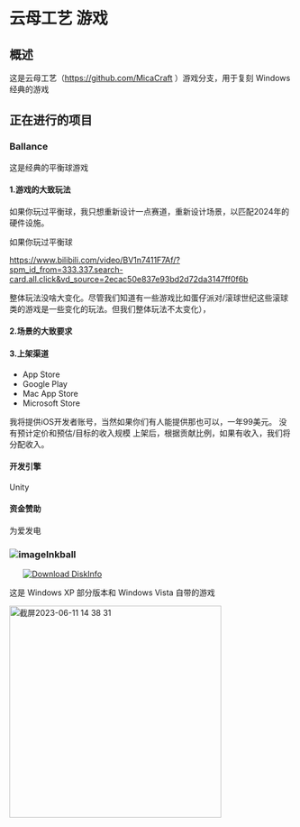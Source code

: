 # 云母工艺 游戏

## 概述

这是云母工艺（https://github.com/MicaCraft
）游戏分支，用于复刻 Windows 经典的游戏

## 正在进行的项目

### Ballance

这是经典的平衡球游戏

#### 1.游戏的大致玩法
如果你玩过平衡球，我只想重新设计一点赛道，重新设计场景，以匹配2024年的硬件设施。

如果你玩过平衡球

https://www.bilibili.com/video/BV1n7411F7Af/?spm_id_from=333.337.search-card.all.click&vd_source=2ecac50e837e93bd2d72da3147ff0f6b

整体玩法没啥大变化。尽管我们知道有一些游戏比如蛋仔派对/滚球世纪这些滚球类的游戏是一些变化的玩法。但我们整体玩法不太变化），

#### 2.场景的大致要求

#### 3.上架渠道

- App Store
- Google Play
- Mac App Store
- Microsoft Store

我将提供iOS开发者账号，当然如果你们有人能提供那也可以，一年99美元。
没有预计定价和预估/目标的收入规模
上架后，根据贡献比例，如果有收入，我们将分配收入。

#### 开发引擎
Unity

#### 资金赞助
为爱发电


### ![image](https://github.com/MicaGames/.github/assets/6630660/21176820-ea16-438c-8e40-c3825e444513)Inkball

<a style="margin-left:24px" href="https://www.microsoft.com/store/productId/9NBK1BJ87MCF">
    <picture>
        <source media="(prefers-color-scheme: dark)" srcset="https://get.microsoft.com/images/en-us%20light.svg" />
        <source media="(prefers-color-scheme: light)" srcset="https://get.microsoft.com/images/en-us%20dark.svg" />
        <img style="vertical-align:middle" src="https://get.microsoft.com/images/en-us%20dark.svg" alt="Download DiskInfo" />
    </picture>
</a>

这是 Windows XP 部分版本和 Windows Vista 自带的游戏

<img width="376" alt="截屏2023-06-11 14 38 31" src="https://github.com/MicaGames/.github/assets/6630660/23270a52-384c-44fb-a0aa-8a7cfed9830d">
